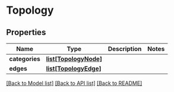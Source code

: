 # Topology

## Properties
Name | Type | Description | Notes
------------ | ------------- | ------------- | -------------
**categories** | [**list[TopologyNode]**](TopologyNode.md) |  | 
**edges** | [**list[TopologyEdge]**](TopologyEdge.md) |  | 

[[Back to Model list]](../README.md#documentation-for-models) [[Back to API list]](../README.md#documentation-for-api-endpoints) [[Back to README]](../README.md)


